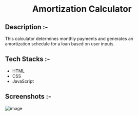 # <p align="center">Amortization Calculator</p>

## Description :-

This calculator determines monthly payments and generates an amortization schedule for a loan based on user inputs.

## Tech Stacks :-

- HTML
- CSS
- JavaScript

## Screenshots :-

![image](https://github.com/Rakesh9100/CalcDiverse/assets/73993775/030b6919-f3f3-4863-a82c-3c3ea1f695f0)
